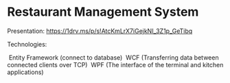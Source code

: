 # Restaurant Management System

Presentation:
https://1drv.ms/p/s!AtcKmLrX7iGejkNI_3Z1p_GeTibq

Technologies:

​ Entity Framework (connect to database)
​ WCF (Transferring data between connected clients over TCP)
​ WPF (The interface of the terminal and kitchen applications)

